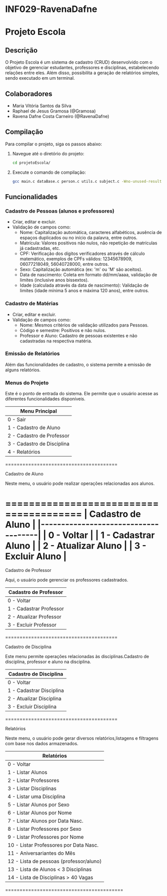 # INF029-RavenaDafne

# Projeto Escola

## Descrição

O Projeto Escola é um sistema de cadastro (CRUD) desenvolvido com o objetivo de gerenciar estudantes, professores e disciplinas, estabelecendo relações entre eles. Além disso, possibilita a geração de relatórios simples, sendo executado em um terminal.

## Colaboradores

- Maria Vitória Santos da Silva
- Raphael de Jesus Gramosa (@Gramosa)
- Ravena Dafne Costa Carneiro (@RavenaDafne)

## Compilação

Para compilar o projeto, siga os passos abaixo:

1. Navegue até o diretório do projeto:

    ```bash
    cd projetoEscola/
    ```

2. Execute o comando de compilação:

    ```bash
    gcc main.c dataBase.c person.c utils.c subject.c -Wno-unused-result -o projeto && ./projeto
    ```

## Funcionalidades

### Cadastro de Pessoas (alunos e professores)

- Criar, editar e excluir.
- Validação de campos como:
  - Nome: Capitalização automática, caracteres alfabéticos, ausência de espaços duplicados ou no início da palavra, entre outros.
  - Matrícula: Valores positivos não nulos, não repetição de matrículas já cadastradas, etc.
  - CPF: Verificação dos dígitos verificadores através de cálculo matemático, exemplos de CPFs válidos: 12345678909, 06077218049, 56040728000, entre outros.
  - Sexo: Capitalização automática (ex: 'm' ou 'M' são aceitos).
  - Data de nascimento: Coleta em formato dd/mm/aaaa, validação de limites (inclusive anos bissextos).
  - Idade (calculada através da data de nascimento): Validação de limites (idade mínima 5 anos e máxima 120 anos), entre outros.

### Cadastro de Matérias

- Criar, editar e excluir.
- Validação de campos como:
  - Nome: Mesmos critérios de validação utilizados para Pessoas.
  - Código e semestre: Positivos e não nulos.
  - Professor e Aluno: Cadastro de pessoas existentes e não cadastradas na respectiva matéria.

### Emissão de Relatórios

Além das funcionalidades de cadastro, o sistema permite a emissão de alguns relatórios.

###                                     Menus do Projeto 

Este é o ponto de entrada do sistema. Ele permite que o usuário acesse as diferentes funcionalidades disponíveis.

|             Menu Principal          |
|-------------------------------------|
|  0 - Sair                           |
|  1 - Cadastro de Aluno              |
|  2 - Cadastro de Professor          |
|  3 - Cadastro de Disciplina         |
|  4 - Relatórios                     |
=======================================

Cadastro de Aluno

Neste menu, o usuário pode realizar operações relacionadas aos alunos.

=======================================
|        Cadastro de Aluno            |
|-------------------------------------|
|  0 - Voltar                         |
|  1 - Cadastrar Aluno                |
|  2 - Atualizar Aluno                |
|  3 - Excluir Aluno                  |
=======================================

Cadastro de Professor

Aqui, o usuário pode gerenciar os professores cadastrados.


|       Cadastro de Professor         |
|-------------------------------------|
|  0 - Voltar                         |
|  1 - Cadastrar Professor            |
|  2 - Atualizar Professor            |
|  3 - Excluir Professor              |
=======================================


Cadastro de Disciplina

Este menu permite operações relacionadas às disciplinas.Cadastro de disciplina, professor e aluno na disciplina.

|      Cadastro de Disciplina         |
|-------------------------------------|
|  0 - Voltar                         |
|  1 - Cadastrar Disciplina           |
|  2 - Atualizar Disciplina           |
|  3 - Excluir Disciplina             |
=======================================


Relatórios

Neste menu, o usuário pode gerar diversos relatórios,listagens e filtragens com base nos dados armazenados.

|             Relatórios                 |
|----------------------------------------|
|  0 - Voltar                            |
|  1 - Listar Alunos                     |
|  2 - Listar Professores                |
|  3 - Listar Disciplinas                |
|  4 - Listar uma Disciplina             |
|  5 - Listar Alunos por Sexo            |
|  6 - Listar Alunos por Nome            |
|  7 - Listar Alunos por Data Nasc.      |
|  8 - Listar Professores por Sexo       |
|  9 - Listar Professores por Nome       |
| 10 - Listar Professores por Data Nasc. |
| 11 - Aniversariantes do Mês            |
| 12 - Lista de pessoas (professor/aluno)|
| 13 - Lista de Alunos < 3 Disciplinas   | 
| 14 - Lista de Disciplinas > 40 Vagas   |
=========================================
